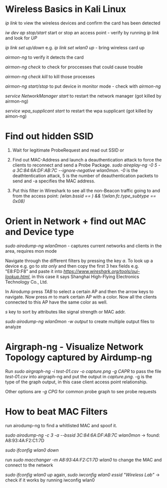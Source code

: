 # Wireless Basics in Kali Linux

*ip link* to view the wireless devices and confirm the card has been detected

*iw dev ap stop/start* start or stop an access point - verify by running *ip link* and look for *UP*

*ip link set <device> up/down* e.g. *ip link set wlan0 up* - bring wireless card up

*airmon-ng* to verify it detects the card

*airmon-ng check* to check for proccesses that could cause trouble

*airmon-ng check kill* to kill those processes

*airmon-ng start/stop <device>* to put device in monitor mode - check with *airmon-ng*

*service NetworkManager start* to restart the network manager (got killed by airmon-ng)

*service wpa_supplicant start* to restart the wpa supplicant (got killed by aimon-ng)

# Find out hidden SSID

1. Wait for legitimate ProbeRequest and read out SSID or

2. Find out MAC-Address and launch a deauthentication attack to force the clients to reconnect and send a Probe Package. *sudo aireplay-ng -0 5 -a 3C:84:6A:DF:AB:7C --ignore-negative wlan0mon*.
*-0* is the deathtentication attack, 5 is the number of deauthentication packets to send and -a specifies the MAC address.

3. Put this filter in Wireshark to see all the non-Beacon traffic going to and from the access point:
*(wlan.bssid == <MAC>) && !(wlan.fc.type_subtype == 0x08)*

# Orient in Network + find out MAC and Device type
*sudo airodump-ng wlan0mon* - captures current networks and clients in the area, requires mon mode

Navigate through the different filters by pressing the key *a*. To look up a device e.g. go to *sta only* and then copy the first 3 hex fields e.g. "E8:FD:F8" and paste it into *https://www.wireshark.org/tools/oui-lookup.html*, in this case it says Shanghai High-Flying Electronics Technology Co., Ltd.

In Airodump press *TAB* to select a certain AP and then the arrow keys to navigate. Now press *m* to mark certain AP with a color. Now all the clients connected to this AP have the same color as well.

*s* key to sort by attributes like signal strength or MAC addr.

*sudo airodump-ng wlan0mon -w output* to create multiple output files to analyze

# Airgraph-ng - Visualize Network Topology captured by Airdump-ng

Run *sudo airgraph-ng -i test-01.csv -o capture.png -g CAPR* to pass the file *test-01.csv* into airgraph-ng and put the output in *capture.png*. -g is the type of the graph output, in this case client access point relationship.

Other options are *-g CPG* for common probe graph to see probe requests

# How to beat MAC Filters

run airodump-ng to find a whitlisted MAC and spoof it. 

*sudo airodump-ng -c 3 -a --bssid 3C:84:6A:DF:AB:7C wlan0mon* -> found: A8:93:4A:F2:C1:7D 

*sudo ifconfig wlan0 down*

run *sudo macchanger -m A8:93:4A:F2:C1:7D wlan0* to change the MAC and connect to the network

*sudo ifconfig wlan0 up* again, *sudo iwconfig wlan0 essid "Wireless Lab"* -> check if it works by running iwconfig wlan0








